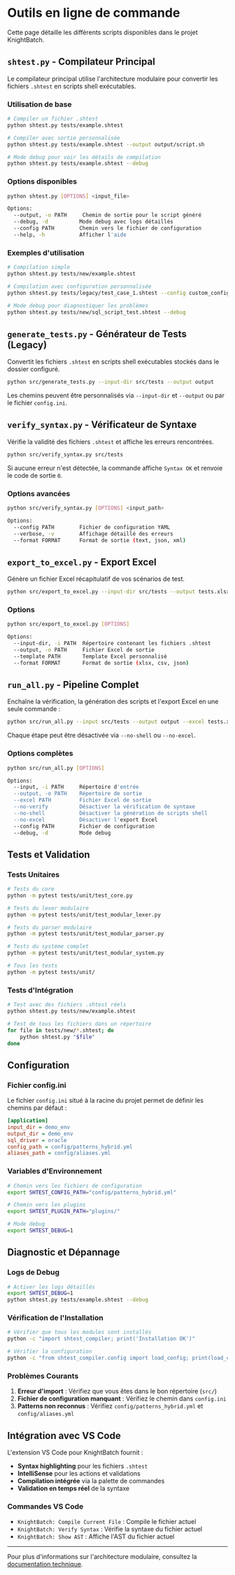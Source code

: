 # Outils en ligne de commande

Cette page détaille les différents scripts disponibles dans le projet KnightBatch.

## `shtest.py` - Compilateur Principal

Le compilateur principal utilise l'architecture modulaire pour convertir les fichiers `.shtest` en scripts shell exécutables.

### Utilisation de base

```bash
# Compiler un fichier .shtest
python shtest.py tests/example.shtest

# Compiler avec sortie personnalisée
python shtest.py tests/example.shtest --output output/script.sh

# Mode debug pour voir les détails de compilation
python shtest.py tests/example.shtest --debug
```

### Options disponibles

```bash
python shtest.py [OPTIONS] <input_file>

Options:
  --output, -o PATH     Chemin de sortie pour le script généré
  --debug, -d          Mode debug avec logs détaillés
  --config PATH        Chemin vers le fichier de configuration
  --help, -h           Afficher l'aide
```

### Exemples d'utilisation

```bash
# Compilation simple
python shtest.py tests/new/example.shtest

# Compilation avec configuration personnalisée
python shtest.py tests/legacy/test_case_1.shtest --config custom_config.yml

# Mode debug pour diagnostiquer les problèmes
python shtest.py tests/new/sql_script_test.shtest --debug
```

## `generate_tests.py` - Générateur de Tests (Legacy)

Convertit les fichiers `.shtest` en scripts shell exécutables stockés dans le dossier configuré.

```bash
python src/generate_tests.py --input-dir src/tests --output output
```

Les chemins peuvent être personnalisés via `--input-dir` et `--output` ou par le fichier `config.ini`.

## `verify_syntax.py` - Vérificateur de Syntaxe

Vérifie la validité des fichiers `.shtest` et affiche les erreurs rencontrées.

```bash
python src/verify_syntax.py src/tests
```

Si aucune erreur n'est détectée, la commande affiche `Syntax OK` et renvoie le code de sortie `0`.

### Options avancées

```bash
python src/verify_syntax.py [OPTIONS] <input_path>

Options:
  --config PATH        Fichier de configuration YAML
  --verbose, -v        Affichage détaillé des erreurs
  --format FORMAT      Format de sortie (text, json, xml)
```

## `export_to_excel.py` - Export Excel

Génère un fichier Excel récapitulatif de vos scénarios de test.

```bash
python src/export_to_excel.py --input-dir src/tests --output tests.xlsx
```

### Options

```bash
python src/export_to_excel.py [OPTIONS]

Options:
  --input-dir, -i PATH  Répertoire contenant les fichiers .shtest
  --output, -o PATH     Fichier Excel de sortie
  --template PATH       Template Excel personnalisé
  --format FORMAT       Format de sortie (xlsx, csv, json)
```

## `run_all.py` - Pipeline Complet

Enchaîne la vérification, la génération des scripts et l'export Excel en une seule commande :

```bash
python src/run_all.py --input src/tests --output output --excel tests.xlsx
```

Chaque étape peut être désactivée via `--no-shell` ou `--no-excel`.

### Options complètes

```bash
python src/run_all.py [OPTIONS]

Options:
  --input, -i PATH     Répertoire d'entrée
  --output, -o PATH    Répertoire de sortie
  --excel PATH         Fichier Excel de sortie
  --no-verify          Désactiver la vérification de syntaxe
  --no-shell           Désactiver la génération de scripts shell
  --no-excel           Désactiver l'export Excel
  --config PATH        Fichier de configuration
  --debug, -d          Mode debug
```

## Tests et Validation

### Tests Unitaires

```bash
# Tests du core
python -m pytest tests/unit/test_core.py

# Tests du lexer modulaire
python -m pytest tests/unit/test_modular_lexer.py

# Tests du parser modulaire
python -m pytest tests/unit/test_modular_parser.py

# Tests du système complet
python -m pytest tests/unit/test_modular_system.py

# Tous les tests
python -m pytest tests/unit/
```

### Tests d'Intégration

```bash
# Test avec des fichiers .shtest réels
python shtest.py tests/new/example.shtest

# Test de tous les fichiers dans un répertoire
for file in tests/new/*.shtest; do
    python shtest.py "$file"
done
```

## Configuration

### Fichier config.ini

Le fichier `config.ini` situé à la racine du projet permet de définir les chemins par défaut :

```ini
[application]
input_dir = demo_env
output_dir = demo_env
sql_driver = oracle
config_path = config/patterns_hybrid.yml
aliases_path = config/aliases.yml
```

### Variables d'Environnement

```bash
# Chemin vers les fichiers de configuration
export SHTEST_CONFIG_PATH="config/patterns_hybrid.yml"

# Chemin vers les plugins
export SHTEST_PLUGIN_PATH="plugins/"

# Mode debug
export SHTEST_DEBUG=1
```

## Diagnostic et Dépannage

### Logs de Debug

```bash
# Activer les logs détaillés
export SHTEST_DEBUG=1
python shtest.py tests/example.shtest --debug
```

### Vérification de l'Installation

```bash
# Vérifier que tous les modules sont installés
python -c "import shtest_compiler; print('Installation OK')"

# Vérifier la configuration
python -c "from shtest_compiler.config import load_config; print(load_config())"
```

### Problèmes Courants

1. **Erreur d'import** : Vérifiez que vous êtes dans le bon répertoire (`src/`)
2. **Fichier de configuration manquant** : Vérifiez le chemin dans `config.ini`
3. **Patterns non reconnus** : Vérifiez `config/patterns_hybrid.yml` et `config/aliases.yml`

## Intégration avec VS Code

L'extension VS Code pour KnightBatch fournit :

- **Syntax highlighting** pour les fichiers `.shtest`
- **IntelliSense** pour les actions et validations
- **Compilation intégrée** via la palette de commandes
- **Validation en temps réel** de la syntaxe

### Commandes VS Code

- `KnightBatch: Compile Current File` : Compile le fichier actuel
- `KnightBatch: Verify Syntax` : Vérifie la syntaxe du fichier actuel
- `KnightBatch: Show AST` : Affiche l'AST du fichier actuel

---

Pour plus d'informations sur l'architecture modulaire, consultez la [documentation technique](modular_architecture.md).

